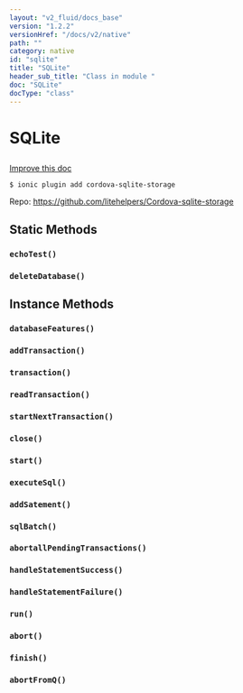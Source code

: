 ```yaml
---
layout: "v2_fluid/docs_base"
version: "1.2.2"
versionHref: "/docs/v2/native"
path: ""
category: native
id: "sqlite"
title: "SQLite"
header_sub_title: "Class in module "
doc: "SQLite"
docType: "class"
---
```









<h1 class="api-title">

  
  SQLite
  

  

  

</h1>

<a class="improve-v2-docs" href='http://github.com/driftyco/ionic-native/edit/master//home/ubuntu/ionic-native/src/plugins/sqlite.ts#L1'>
  Improve this doc
</a>





<!-- decorators -->


<pre><code>$ ionic plugin add cordova-sqlite-storage</code></pre>
<p>Repo:
  <a href="https://github.com/litehelpers/Cordova-sqlite-storage">
    https://github.com/litehelpers/Cordova-sqlite-storage
  </a>
</p>

<!-- description -->




<!-- @usage tag -->


<!-- @property tags -->
<h2>Static Methods</h2>
<div id="echoTest"></div>
<h3><code>echoTest()</code>

</h3>











<div id="deleteDatabase"></div>
<h3><code>deleteDatabase()</code>

</h3>












<!-- methods on the class -->

<h2>Instance Methods</h2>

<div id="databaseFeatures"></div>

<h3>
  <code>databaseFeatures()</code>


</h3>












<div id="addTransaction"></div>

<h3>
  <code>addTransaction()</code>


</h3>












<div id="transaction"></div>

<h3>
  <code>transaction()</code>


</h3>












<div id="readTransaction"></div>

<h3>
  <code>readTransaction()</code>


</h3>












<div id="startNextTransaction"></div>

<h3>
  <code>startNextTransaction()</code>


</h3>












<div id="close"></div>

<h3>
  <code>close()</code>


</h3>












<div id="start"></div>

<h3>
  <code>start()</code>


</h3>












<div id="executeSql"></div>

<h3>
  <code>executeSql()</code>


</h3>












<div id="addSatement"></div>

<h3>
  <code>addSatement()</code>


</h3>












<div id="sqlBatch"></div>

<h3>
  <code>sqlBatch()</code>


</h3>












<div id="abortallPendingTransactions"></div>

<h3>
  <code>abortallPendingTransactions()</code>


</h3>












<div id="handleStatementSuccess"></div>

<h3>
  <code>handleStatementSuccess()</code>


</h3>












<div id="handleStatementFailure"></div>

<h3>
  <code>handleStatementFailure()</code>


</h3>












<div id="run"></div>

<h3>
  <code>run()</code>


</h3>












<div id="abort"></div>

<h3>
  <code>abort()</code>


</h3>












<div id="finish"></div>

<h3>
  <code>finish()</code>


</h3>












<div id="abortFromQ"></div>

<h3>
  <code>abortFromQ()</code>


</h3>










<!-- related link --><!-- end content block -->


<!-- end body block -->


